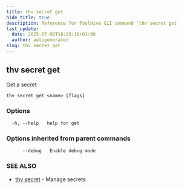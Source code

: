 ```yaml
---
title: thv secret get
hide_title: true
description: Reference for ToolHive CLI command `thv secret get`
last_update:
  date: 2025-07-08T18:29:16+01:00
  author: autogenerated
slug: thv_secret_get
---
```


## thv secret get

Get a secret

```
thv secret get <name> [flags]
```

### Options

```
  -h, --help   help for get
```

### Options inherited from parent commands

```
      --debug   Enable debug mode
```

### SEE ALSO

* [thv secret](thv_secret.md)	 - Manage secrets

